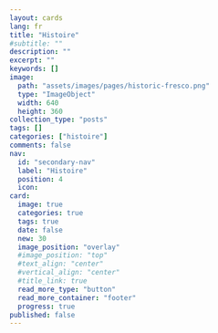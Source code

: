 ```yaml
---
layout: cards
lang: fr
title: "Histoire"
#subtitle: ""
description: ""
excerpt: ""
keywords: []
image:
  path: "assets/images/pages/historic-fresco.png"
  type: "ImageObject"
  width: 640
  height: 360
collection_type: "posts"
tags: []
categories: ["histoire"]
comments: false
nav:
  id: "secondary-nav"
  label: "Histoire"
  position: 4
  icon:
card:
  image: true
  categories: true
  tags: true
  date: false
  new: 30
  image_position: "overlay"
  #image_position: "top"
  #text_align: "center"
  #vertical_align: "center"
  #title_link: true
  read_more_type: "button"
  read_more_container: "footer"
  progress: true
published: false
---
```

